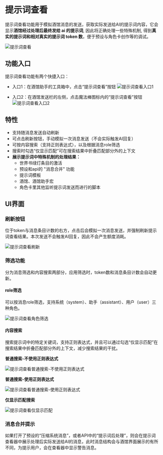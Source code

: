 # 提示词查看

提示词查看功能用于模拟酒馆消息的发送，获取实际发送给AI的提示词内容，它会显示**酒馆经过处理后最终发给 ai 的提示词**, 因此将正确处理一些特殊机制, 得到**真实的提示词和相对真实的提示词 token 数**，便于预设与角色卡创作等的调试。

![提示词查看](/提示词查看.png)

## 功能入口

提示词查看功能有两个快捷入口：

- 入口1：在酒馆助手的工具箱中，点击“提示词查看”按钮
![提示词查看入口1](/变量管理器入口1.png)

- 入口2：在酒馆发送栏的左侧，点击魔法棒图标内的“提示词查看”按钮
![提示词查看入口2](/变量管理器入口2.png)


## 特性

- 支持随消息发送自动刷新
- 可点击刷新按钮，手动模拟一次消息发送（不会实际触发AI回复）
- 可按内容搜索（支持正则表达式），以及根据消息role筛选
- 搜索时勾选“仅显示匹配”可在搜索结果中折叠匹配部分外的上下文
- **展示提示词中特殊机制的处理结果：**
    - 世界书绿灯条目的激活
    - 预设和api的 "消息合并" 功能
    - 提示词模板
    - 酒馆、酒馆助手宏
    - 角色卡里其他监听提示词发送而进行的脚本

## UI界面

### 刷新按钮

位于token与消息条目计数的右方，点击后会模拟一次消息发送，并强制刷新提示词查看结果。本次发送不会触发AI回复，因此不会产生额度消耗。

![提示词查看刷新](/提示词查看刷新.png)

### 筛选功能

分为消息筛选和内容搜索两部分，应用筛选时，token数和消息条目计数会自动更新。

#### role筛选

可以按消息role筛选，支持系统（system）、助手（assistant）、用户（user）三种角色。

![提示词查看角色筛选](/提示词查看角色筛选.png)

#### 内容搜索

搜索提示词中的特定关键词，支持正则表达式，并且可以通过勾选“仅显示匹配”在搜索结果中折叠匹配部分外的上下文，减少搜索结果的干扰。

**普通搜索-不使用正则表达式**

![提示词查看普通搜索-不使用正则表达式](/提示词查看普通搜索_无正则.png)

**普通搜索-使用正则表达式**

![提示词查看普通搜索-使用正则表达式](/提示词查看普通搜索_有正则.png)

**仅显示匹配搜索**

![提示词查看仅显示匹配](/提示词查看仅显示匹配搜索.png)

### 消息合并提示

如果打开了预设的“压缩系统消息”，或者API中的“提示词后处理”，则会在提示词查看器中展示处理后实际发送给AI的消息，此时消息结构会与酒馆界面展示的有所不同，为提示用户，会在查看器中显示警告消息。


